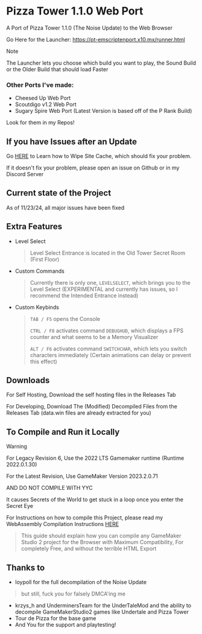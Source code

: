 # Pizza Tower 1.1.0 Web Port

A Port of Pizza Tower 1.1.0 (The Noise Update) to the Web Browser

Go Here for the Launcher: https://pt-emscriptenport.x10.mx/runner.html

> [!NOTE]
> The Launcher lets you choose which build you want to play, the Sound Build or the Older Build that should load Faster

### Other Ports I've made:
- Cheesed Up Web Port
- Scoutdigo v1.2 Web Port
- Sugary Spire Web Port (Latest Version is based off of the P Rank Build)

Look for them in my Repos!

## If you have Issues after an Update
Go [HERE](https://burnedwebsite.vercel.app/guide/wipecache.html#wiping-site-cache) to Learn how to Wipe Site Cache, which should fix your problem.

If it doesn't fix your problem, please open an issue on Github or in my Discord Server

## Current state of the Project

As of 11/23/24, all major issues have been fixed

## Extra Features
- Level Select
    > Level Select Entrance is located in the Old Tower Secret Room (First Floor)
- Custom Commands
    > Currently there is only one, ```LEVELSELECT```, which brings you to the Level Select (EXPERIMENTAL and currently has issues, so I recommend the Intended Entrance instead)
- Custom Keybinds
    > ```TAB / F5``` opens the Console
    >
    > ```CTRL / F8``` activates command ```DEBUGHUD```, which displays a FPS counter and what seems to be a Memory Visualizer
    > 
    > ```ALT / F6``` activates command ```SWITCHCHAR```, which lets you switch characters immediately (Certain animations can delay or prevent this effect)

## Downloads

For Self Hosting, Download the self hosting files in the Releases Tab

For Developing, Download The (Modified) Decompiled Files from the Releases Tab (data.win files are already extracted for you)

## To Compile and Run it Locally

> [!WARNING]
> For Legacy Revision 6, Use the 2022 LTS Gamemaker runtime (Runtime 2022.0.1.30)
>
> For the Latest Revision, Use GameMaker Version 2023.2.0.71
>
> AND DO NOT COMPILE WITH YYC
>
> It causes Secrets of the World to get stuck in a loop once you enter the Secret Eye

For Instructions on how to compile this Project, please read my WebAssembly Compilation Instructions [HERE](https://burnedwebsite.vercel.app/guide/)
> This guide should explain how you can compile any GameMaker Studio 2 project for the Browser with Maximum Compatibility, For completely Free, and without the terrible HTML Export

## Thanks to
- loypoll for the full decompilation of the Noise Update
> but still, fuck you for falsely DMCA'ing me
- krzys_h and UnderminersTeam for the UnderTaleMod and the ability to decompile GameMakerStudio2 games like Undertale and Pizza Tower
- Tour de Pizza for the base game
- And You for the support and playtesting!
